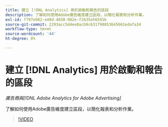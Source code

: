 ```yaml
---
title: 建立 [!DNL Analytics] 用於啟動和報告的區段
description: 了解如何使用Adobe廣告維度建立區段，以簡化報表和分析作業。
exl-id: f797e982-e49d-4038-982e-f2635e56591b
source-git-commit: 2293acc5d4ee8acb9c631790853645661edafa34
workflow-type: tm+mt
source-wordcount: '44'
ht-degree: 0%

---
```


# 建立 [!DNL Analytics] 用於啟動和報告的區段

*廣告商與[!DNL Adobe Analytics for Adobe Advertising]*

了解如何使用Adobe廣告維度建立區段，以簡化報表和分析作業。

>[!VIDEO](https://video.tv.adobe.com/v/33916)
